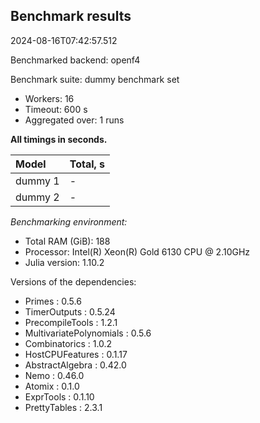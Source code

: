 ## Benchmark results

2024-08-16T07:42:57.512

Benchmarked backend: openf4

Benchmark suite: dummy benchmark set

- Workers: 16
- Timeout: 600 s
- Aggregated over: 1 runs

**All timings in seconds.**

|Model|Total, s|
|:----|---|
|dummy 1| - |
|dummy 2| - |

*Benchmarking environment:*

* Total RAM (GiB): 188
* Processor: Intel(R) Xeon(R) Gold 6130 CPU @ 2.10GHz
* Julia version: 1.10.2

Versions of the dependencies:

* Primes : 0.5.6
* TimerOutputs : 0.5.24
* PrecompileTools : 1.2.1
* MultivariatePolynomials : 0.5.6
* Combinatorics : 1.0.2
* HostCPUFeatures : 0.1.17
* AbstractAlgebra : 0.42.0
* Nemo : 0.46.0
* Atomix : 0.1.0
* ExprTools : 0.1.10
* PrettyTables : 2.3.1
